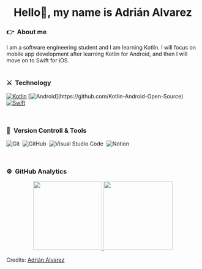 <div align="center"><h1>Hello👋, my name is <span style="color:📗;">Adrián Alvarez<span></h1></div>

### 👉 &nbsp;About me 

<div font-size>I am a software engineering student and I am learning Kotlin. I will focus on mobile app development after learning Kotlin for Android, and then I will move on to Swift for iOS.</div>

<br>

### ⚔️ &nbsp;Technology

[![Kotlin](https://img.shields.io/badge/kotlin-%23FF5722.svg?&style=for-the-badge&logo=kotlin&logoColor=purple)](https://github.com/Kotlin-Android-Open-Source)
[![Android](https://img.shields.io/badge/android-teal.svg?&style=for-the-badge&logo=android&logoColor=white")](https://github.com/Kotlin-Android-Open-Source)
[![Swift](https://img.shields.io/badge/swift-%E24462.svg?&style=for-the-badge&logo=swift&logoColor=orange)](https://github.com/swift-ios-Open-Source)

<br>

### 🧰 &nbsp;Version Controll & Tools 

![Git](https://img.shields.io/badge/git-%23F05033.svg?style=for-the-badge&logo=git&logoColor=white)&nbsp;
![GitHub](https://img.shields.io/badge/github-%23121011.svg?style=for-the-badge&logo=github&logoColor=white)&nbsp;
![Visual Studio Code](https://img.shields.io/badge/Visual%20Studio%20Code-0078d7.svg?style=for-the-badge&logo=visual-studio-code&logoColor=white)&nbsp;
![Notion](https://img.shields.io/badge/Notion-%23000000.svg?style=for-the-badge&logo=notion&logoColor=white)&nbsp;

<br>

### ⚙️ &nbsp;GitHub Analytics

<p align="center">
<a href="https://github.com/Cordobot">
  <img height="180em" src="https://github-readme-stats-eight-theta.vercel.app/api?username=Cordobot&show_icons=true&theme=algolia&include_all_commits=true&count_private=true"/>
  <img height="180em" src="https://github-readme-stats-eight-theta.vercel.app/api/top-langs/?username=Cordobot&layout=compact&langs_count=8&theme=algolia"/>
</a>
</p>


Credits: [Adrián Alvarez](https://github.com/Cordobot)
<!--
**Cordobot/Cordobot** is a ✨ _special_ ✨ repository because its `README.md` (this file) appears on your GitHub profile.
